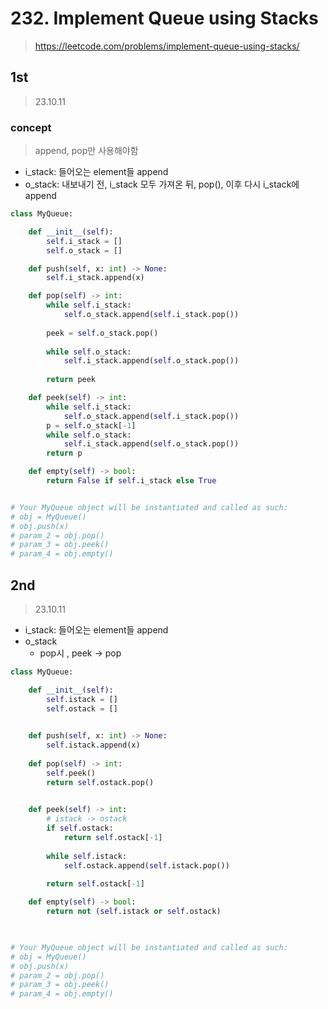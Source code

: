# 232. Implement Queue using Stacks
> https://leetcode.com/problems/implement-queue-using-stacks/


## 1st
> 23.10.11

### concept
> append, pop만 사용해야함

- i_stack: 들어오는 element들 append
- o_stack: 내보내기 전, i_stack 모두 가져온 뒤, pop(), 이후 다시 i_stack에 append

```py
class MyQueue:

    def __init__(self):
        self.i_stack = []
        self.o_stack = []

    def push(self, x: int) -> None:
        self.i_stack.append(x)

    def pop(self) -> int:
        while self.i_stack:
            self.o_stack.append(self.i_stack.pop())
        
        peek = self.o_stack.pop()
        
        while self.o_stack:
            self.i_stack.append(self.o_stack.pop())
        
        return peek

    def peek(self) -> int:
        while self.i_stack:
            self.o_stack.append(self.i_stack.pop())
        p = self.o_stack[-1]
        while self.o_stack:
            self.i_stack.append(self.o_stack.pop())
        return p

    def empty(self) -> bool:
        return False if self.i_stack else True


# Your MyQueue object will be instantiated and called as such:
# obj = MyQueue()
# obj.push(x)
# param_2 = obj.pop()
# param_3 = obj.peek()
# param_4 = obj.empty()
```

## 2nd
> 23.10.11

- i_stack: 들어오는 element들 append
- o_stack
    - pop시 , peek -> pop

```py
class MyQueue:

    def __init__(self):
        self.istack = []
        self.ostack = []
        

    def push(self, x: int) -> None:
        self.istack.append(x)
        
    def pop(self) -> int:
        self.peek()
        return self.ostack.pop()
        

    def peek(self) -> int:
        # istack -> ostack
        if self.ostack:
            return self.ostack[-1]
        
        while self.istack:
            self.ostack.append(self.istack.pop())
            
        return self.ostack[-1]

    def empty(self) -> bool:
        return not (self.istack or self.ostack)
        


# Your MyQueue object will be instantiated and called as such:
# obj = MyQueue()
# obj.push(x)
# param_2 = obj.pop()
# param_3 = obj.peek()
# param_4 = obj.empty()
```